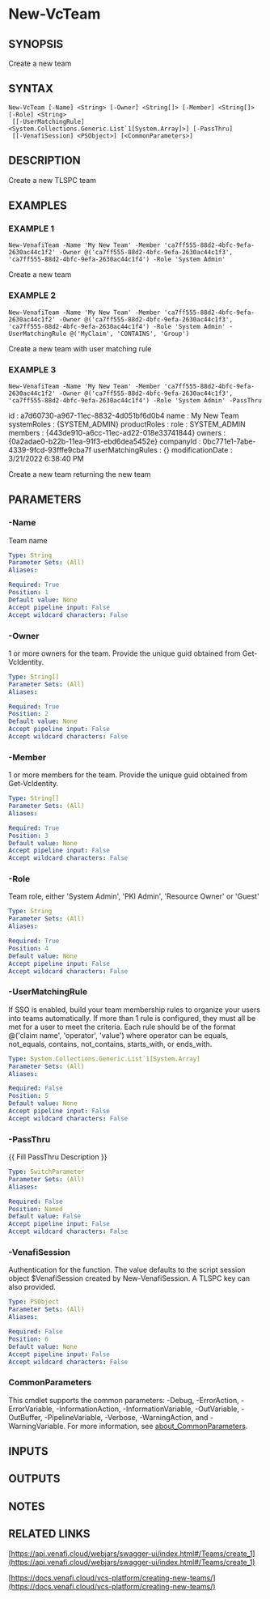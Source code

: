 # New-VcTeam

## SYNOPSIS
Create a new team

## SYNTAX

```
New-VcTeam [-Name] <String> [-Owner] <String[]> [-Member] <String[]> [-Role] <String>
 [[-UserMatchingRule] <System.Collections.Generic.List`1[System.Array]>] [-PassThru]
 [[-VenafiSession] <PSObject>] [<CommonParameters>]
```

## DESCRIPTION
Create a new TLSPC team

## EXAMPLES

### EXAMPLE 1
```
New-VenafiTeam -Name 'My New Team' -Member 'ca7ff555-88d2-4bfc-9efa-2630ac44c1f2' -Owner @('ca7ff555-88d2-4bfc-9efa-2630ac44c1f3', 'ca7ff555-88d2-4bfc-9efa-2630ac44c1f4') -Role 'System Admin'
```

Create a new team

### EXAMPLE 2
```
New-VenafiTeam -Name 'My New Team' -Member 'ca7ff555-88d2-4bfc-9efa-2630ac44c1f2' -Owner @('ca7ff555-88d2-4bfc-9efa-2630ac44c1f3', 'ca7ff555-88d2-4bfc-9efa-2630ac44c1f4') -Role 'System Admin' -UserMatchingRule @('MyClaim', 'CONTAINS', 'Group')
```

Create a new team with user matching rule

### EXAMPLE 3
```
New-VenafiTeam -Name 'My New Team' -Member 'ca7ff555-88d2-4bfc-9efa-2630ac44c1f2' -Owner @('ca7ff555-88d2-4bfc-9efa-2630ac44c1f3', 'ca7ff555-88d2-4bfc-9efa-2630ac44c1f4') -Role 'System Admin' -PassThru
```

id                : a7d60730-a967-11ec-8832-4d051bf6d0b4
name              : My New Team
systemRoles       : {SYSTEM_ADMIN}
productRoles      :
role              : SYSTEM_ADMIN
members           : {443de910-a6cc-11ec-ad22-018e33741844}
owners            : {0a2adae0-b22b-11ea-91f3-ebd6dea5452e}
companyId         : 0bc771e1-7abe-4339-9fcd-93fffe9cba7f
userMatchingRules : {}
modificationDate  : 3/21/2022 6:38:40 PM

Create a new team returning the new team

## PARAMETERS

### -Name
Team name

```yaml
Type: String
Parameter Sets: (All)
Aliases:

Required: True
Position: 1
Default value: None
Accept pipeline input: False
Accept wildcard characters: False
```

### -Owner
1 or more owners for the team.
Provide the unique guid obtained from Get-VcIdentity.

```yaml
Type: String[]
Parameter Sets: (All)
Aliases:

Required: True
Position: 2
Default value: None
Accept pipeline input: False
Accept wildcard characters: False
```

### -Member
1 or more members for the team.
Provide the unique guid obtained from Get-VcIdentity.

```yaml
Type: String[]
Parameter Sets: (All)
Aliases:

Required: True
Position: 3
Default value: None
Accept pipeline input: False
Accept wildcard characters: False
```

### -Role
Team role, either 'System Admin', 'PKI Admin', 'Resource Owner' or 'Guest'

```yaml
Type: String
Parameter Sets: (All)
Aliases:

Required: True
Position: 4
Default value: None
Accept pipeline input: False
Accept wildcard characters: False
```

### -UserMatchingRule
If SSO is enabled, build your team membership rules to organize your users into teams automatically.
If more than 1 rule is configured, they must all be met for a user to meet the criteria.
Each rule should be of the format @('claim name', 'operator', 'value')
where operator can be equals, not_equals, contains, not_contains, starts_with, or ends_with.

```yaml
Type: System.Collections.Generic.List`1[System.Array]
Parameter Sets: (All)
Aliases:

Required: False
Position: 5
Default value: None
Accept pipeline input: False
Accept wildcard characters: False
```

### -PassThru
{{ Fill PassThru Description }}

```yaml
Type: SwitchParameter
Parameter Sets: (All)
Aliases:

Required: False
Position: Named
Default value: False
Accept pipeline input: False
Accept wildcard characters: False
```

### -VenafiSession
Authentication for the function.
The value defaults to the script session object $VenafiSession created by New-VenafiSession.
A TLSPC key can also provided.

```yaml
Type: PSObject
Parameter Sets: (All)
Aliases:

Required: False
Position: 6
Default value: None
Accept pipeline input: False
Accept wildcard characters: False
```

### CommonParameters
This cmdlet supports the common parameters: -Debug, -ErrorAction, -ErrorVariable, -InformationAction, -InformationVariable, -OutVariable, -OutBuffer, -PipelineVariable, -Verbose, -WarningAction, and -WarningVariable. For more information, see [about_CommonParameters](http://go.microsoft.com/fwlink/?LinkID=113216).

## INPUTS

## OUTPUTS

## NOTES

## RELATED LINKS

[https://api.venafi.cloud/webjars/swagger-ui/index.html#/Teams/create_1](https://api.venafi.cloud/webjars/swagger-ui/index.html#/Teams/create_1)

[https://docs.venafi.cloud/vcs-platform/creating-new-teams/](https://docs.venafi.cloud/vcs-platform/creating-new-teams/)

